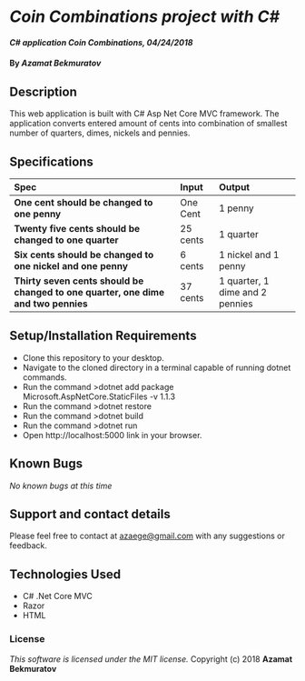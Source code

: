# _Coin Combinations project with C#_

#### _C# application Coin Combinations, 04/24/2018_

#### By _**Azamat Bekmuratov**_

## Description
This web application is built with C# Asp Net Core MVC framework. The application converts entered amount of cents into combination of smallest number of quarters, dimes, nickels and pennies.

## Specifications
| Spec | Input | Output |
| :-------------     | :------------- | :------------- |
| **One cent should be changed to one penny** | One Cent  | 1 penny |
| **Twenty five cents should be changed to one quarter**| 25 cents | 1 quarter |
| **Six cents should be changed to one nickel and one penny**| 6 cents | 1 nickel and 1 penny |
| **Thirty seven cents should be changed to one quarter, one dime and two pennies**| 37 cents | 1 quarter, 1 dime and 2 pennies |

## Setup/Installation Requirements

* Clone this repository to your desktop.
* Navigate to the cloned directory in a terminal capable of running dotnet commands.
* Run the command >dotnet add package Microsoft.AspNetCore.StaticFiles -v 1.1.3
* Run the command >dotnet restore
* Run the command >dotnet build
* Run the command >dotnet run
* Open http://localhost:5000 link in your browser.

## Known Bugs

_No known bugs at this time_

## Support and contact details

Please feel free to contact at azaege@gmail.com with any suggestions or feedback.

## Technologies Used
* C# .Net Core MVC
* Razor
* HTML

### License

*This software is licensed under the MIT license.*
Copyright (c) 2018 **Azamat Bekmuratov**
